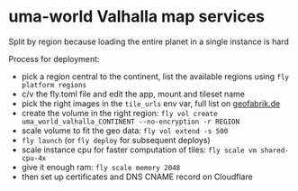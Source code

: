 # uma-world Valhalla map services

Split by region because loading the entire planet in a single instance is hard

Process for deployment:

- pick a region central to the continent, list the available regions using `fly platform regions`
- c/v the fly.toml file and edit the app, mount and tileset name
- pick the right images in the `tile_urls` env var, full list on [geofabrik.de](http://download.geofabrik.de/index.html)
- create the volume in the right region: `fly vol create uma_world_valhalla_CONTINENT --no-encryption -r REGION`
- scale volume to fit the geo data: `fly vol extend -s 500`
- `fly launch` (or `fly deploy` for subsequent deploys)
- scale instance cpu for faster computation of tiles: `fly scale vm shared-cpu-4x`
- give it enough ram: `fly scale memory 2048`
- then set up certificates and DNS CNAME record on Cloudflare
